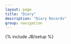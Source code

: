 ```yaml
---
layout: page
title: "Diary"
description: "Diary Records"
group: navigation
---
```

{% include JB/setup %}
